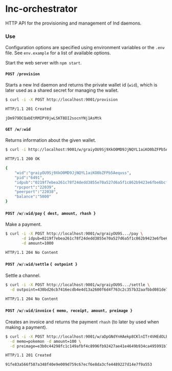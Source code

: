 # lnc-orchestrator

HTTP API for the provisioning and management of lnd daemons.

### Use

Configuration options are specified using environment variables or the `.env` file.
See `env.example` for a list of available options.

Start the web server with `npm start`.

#### `POST /provision`

Starts a new lnd daemon and returns the private wallet id (`wid`),
which is later used as a shared secret for managing the wallet.

```bash
$ curl -i -X POST http://localhost:9001/provision

HTTP/1.1 201 Created

jDm979DCQabEtRMIPY0jwLSKT8DI2socnYNj1AsMtk
```

#### `GET /w/:wid`

Returns information about the given wallet.

```bash
$ curl -i http://localhost:9001/w/graiyOU9Sj9XkO0MD9JjNQYL1aiKO0bZFPb5Aequss

HTTP/1.1 200 OK

{
    "wid":"graiyOU9Sj9XkO0MD9JjNQYL1aiKO0bZFPb5Aequss",
    "pid":"6491",
    "idpub":"0219f7ebea261c78f24dedd3855e70a527d6a5f1c862b9423e6fbe6bcf4256d143",
    "rpcport":"22039",
    "peerport":"22038",
    "balance":"5000"
}
```

#### `POST /w/:wid/pay` `{ dest, amount, rhash }`

Make a payment.

```bash
$ curl -i -X POST http://localhost:9001/w/graiyOU9S.../pay \
       -d idpub=0219f7ebea261c78f24dedd3855e70a527d6a5f1c862b9423e6fbe6bcf4256d143 \
       -d amount=1000

HTTP/1.1 204 No Content
```

#### `POST /w/:wid/settle` `{ outpoint }`

Settle a channel.

```bash
$ curl -i -X POST http://localhost:9001/w/graiyOU9S.../settle \
  -d outpoint=430bd26cb7416ecdb4e4d13a2600f6d4f763c2c357b32aafbbd081de7fd3ed06:0

HTTP/1.1 204 No Content
```

#### `POST /w/:wid/invoice` `{ memo, receipt, amount, preimage }`

Creates an invoice and returns the payment `rhash` (to later by used when making a payment).

```bash
$ curl -i -X POST http://localhost:9001/w/aDpGNdYnHAekp8CKlnITr4VHEdOLBXKxb4rp0ORHw/invoice \
  -d memo=pokemon -d amount=100 \
  -d preimage=e3b0c44298fc1c149afbf4c8996fb92427ae41e4649b934ca495991b7852b840

HTTP/1.1 201 Created

91fe83a566f587a348f40e9e009d759c67ecf6e8da3cfe4489227d14e7f9a553
```



